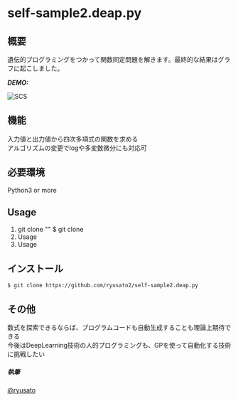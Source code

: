 # self-sample2.deap.py


## 概要

遺伝的プログラミングをつかって関数同定問題を解きます。最終的な結果はグラフに起こしました。

***DEMO:***

![SCS](http://imgur.com/a/QLw87 "サンプル")

## 機能


入力値と出力値から四次多項式の関数を求める  
アルゴリズムの変更でlogや多変数微分にも対応可  
 


## 必要環境  

Python3 or more  

## Usage

1. git clone ""
    $ git clone
2. Usage
3. Usage

## インストール

    $ git clone https://github.com/ryusato2/self-sample2.deap.py

## その他

数式を探索できるならば、プログラムコードも自動生成することも理論上期待できる  
今後はDeepLearning技術の人的プログラミングも、GPを使って自動化する技術に挑戦したい  

##### 執筆

[@ryusato](https://facebook.com/baranohana.jp)


